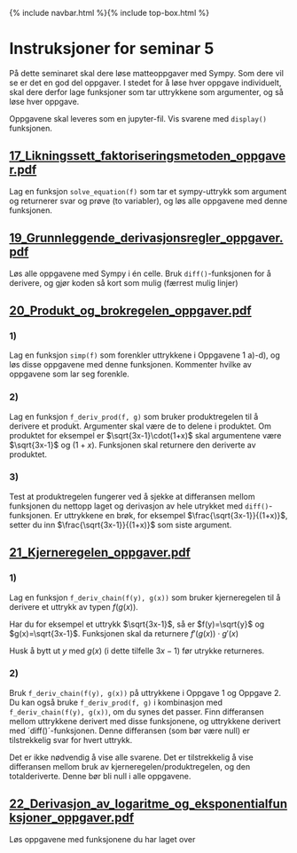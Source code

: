 {% include navbar.html %}{% include top-box.html %}

# Instruksjoner for seminar 5
På dette seminaret skal dere løse matteoppgaver med Sympy. Som dere vil se er det en god del oppgaver. I stedet for å løse hver oppgave individuelt, 
skal dere derfor lage funksjoner som tar uttrykkene som argumenter, og så løse hver oppgave. 

Oppgavene skal leveres som en jupyter-fil. Vis svarene med `display()` funksjonen.


## [17_Likningssett_faktoriseringsmetoden_oppgaver.pdf](17_Likningssett_faktoriseringsmetoden_oppgaver.pdf)
Lag en funksjon `solve_equation(f)` som tar et sympy-uttrykk som argument og returnerer svar og prøve (to variabler), og løs alle oppgavene med denne funksjonen.

## [19_Grunnleggende_derivasjonsregler_oppgaver.pdf](19_Grunnleggende_derivasjonsregler_oppgaver.pdf)
Løs alle oppgavene med Sympy i én celle. Bruk `diff()`-funksjonen for å derivere, og gjør koden så kort som mulig (færrest mulig linjer) 

## [20_Produkt_og_brokregelen_oppgaver.pdf](20_Produkt_og_brokregelen_oppgaver.pdf)

### 1)
Lag en funksjon `simp(f)` som forenkler uttrykkene i Oppgavene 1 a)-d), og løs disse oppgavene med denne funksjonen. Kommenter hvilke av oppgavene som lar seg forenkle.

### 2)
Lag en funksjon `f_deriv_prod(f, g)` som bruker produktregelen til å derivere et produkt. Argumenter skal være de to delene i produktet. 
Om produktet for eksempel er $\sqrt{3x-1}\cdot(1+x)$ skal argumentene være $\sqrt{3x-1}$ og $(1+x)$. Funksjonen skal returnere den deriverte av produktet.

### 3)
Test at produktregelen fungerer ved å sjekke at differansen mellom funksjonen du nettopp laget og derivasjon av hele utrykket med `diff()`-funksjonen.
Er uttrykkene en brøk, for eksempel  $\frac{\sqrt{3x-1}}{(1+x)}$, setter du inn $\frac{\sqrt{3x-1}}{(1+x)}$ som siste argument. 


## [21_Kjerneregelen_oppgaver.pdf](21_Kjerneregelen_oppgaver.pdf)
### 1)
Lag en funksjon `f_deriv_chain(f(y), g(x))` som bruker kjerneregelen til å derivere et uttrykk av typen $f(g(x))$.

Har du for eksempel et uttrykk $\sqrt{3x-1}$, så er $f(y)=\sqrt{y}$ og $g(x)=\sqrt{3x-1}$. Funksjonen skal da returnere $f'(g(x))\cdot g'(x)$

Husk å bytt ut $y$ med $g(x)$ (i dette tilfelle $3x-1$) før utrykke returneres. 

### 2)
Bruk `f_deriv_chain(f(y), g(x))` på uttrykkene i Oppgave 1 og Oppgave 2. Du kan også bruke `f_deriv_prod(f, g)` i kombinasjon med `f_deriv_chain(f(y), g(x))`, om du synes det passer. 
Finn differansen mellom uttrykkene derivert med disse funksjonene, og uttrykkene derivert med ´diff()´-funksjonen. Denne differansen (som bør være null) er tilstrekkelig svar for hvert uttrykk. 

Det  er ikke nødvendig å vise alle svarene. Det er tilstrekkelig å vise differansen mellom bruk av kjerneregelen/produktregelen, og den totalderiverte. Denne bør bli null i alle oppgavene.

## [22_Derivasjon_av_logaritme_og_eksponentialfunksjoner_oppgaver.pdf](22_Derivasjon_av_logaritme_og_eksponentialfunksjoner_oppgaver.pdf)

Løs oppgavene med funksjonene du har laget over
